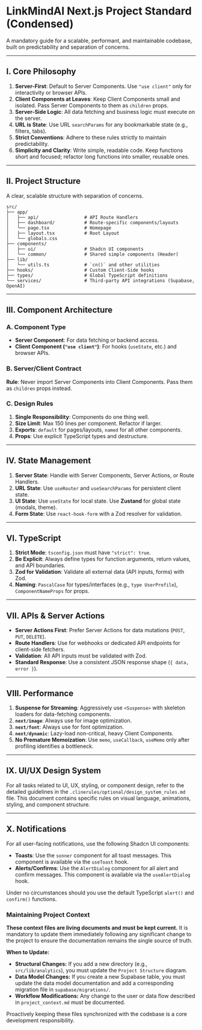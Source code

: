 # LinkMindAI Next.js Project Standard (Condensed)

A mandatory guide for a scalable, performant, and maintainable codebase, built on predictability and separation of concerns.

---

## Ⅰ. Core Philosophy

1.  **Server-First**: Default to Server Components. Use `"use client"` only for interactivity or browser APIs.
2.  **Client Components at Leaves**: Keep Client Components small and isolated. Pass Server Components to them as `children` props.
3.  **Server-Side Logic**: All data fetching and business logic must execute on the server.
4.  **URL is State**: Use URL `searchParams` for any bookmarkable state (e.g., filters, tabs).
5.  **Strict Conventions**: Adhere to these rules strictly to maintain predictability.
6.  **Simplicity and Clarity**: Write simple, readable code. Keep functions short and focused; refactor long functions into smaller, reusable ones.

---

## Ⅱ. Project Structure

A clear, scalable structure with separation of concerns.

```
src/
├── app/
│   ├── api/                 # API Route Handlers
│   ├── dashboard/           # Route-specific components/layouts
│   └── page.tsx             # Homepage
│   ├── layout.tsx           # Root Layout
│   └── globals.css
├── components/
│   ├── ui/                  # Shadcn UI components
│   └── common/              # Shared simple components (Header)
├── lib/
│   └── utils.ts             # `cn()` and other utilities
├── hooks/                   # Custom Client-Side hooks
├── types/                   # Global TypeScript definitions
└── services/                # Third-party API integrations (Supabase, OpenAI)
```

---

## Ⅲ. Component Architecture

### A. Component Type
- **Server Component**: For data fetching or backend access.
- **Client Component (`"use client"`)**: For hooks (`useState`, etc.) and browser APIs.

### B. Server/Client Contract
**Rule**: Never import Server Components into Client Components. Pass them as `children` props instead.


### C. Design Rules
1.  **Single Responsibility**: Components do one thing well.
3.  **Size Limit**: Max 150 lines per component. Refactor if larger.
4.  **Exports**: `default` for pages/layouts, `named` for all other components.
5.  **Props**: Use explicit TypeScript types and destructure.

---

## Ⅳ. State Management
1.  **Server State**: Handle with Server Components, Server Actions, or Route Handlers.
2.  **URL State**: Use `useRouter` and `useSearchParams` for persistent client state.
3.  **UI State**: Use `useState` for local state. Use **Zustand** for global state (modals, theme).
4.  **Form State**: Use `react-hook-form` with a Zod resolver for validation.

---

## Ⅵ. TypeScript
1.  **Strict Mode**: `tsconfig.json` must have `"strict": true`.
2.  **Be Explicit**: Always define types for function arguments, return values, and API boundaries.
3.  **Zod for Validation**: Validate all external data (API inputs, forms) with Zod.
4.  **Naming**: `PascalCase` for types/interfaces (e.g., `type UserProfile`), `ComponentNameProps` for props.

---

## Ⅶ. APIs & Server Actions
- **Server Actions First**: Prefer Server Actions for data mutations (`POST`, `PUT`, `DELETE`).
- **Route Handlers**: Use for webhooks or dedicated API endpoints for client-side fetchers.
- **Validation**: All API inputs must be validated with Zod.
- **Standard Response**: Use a consistent JSON response shape (`{ data, error }`).

---

## Ⅷ. Performance
1.  **Suspense for Streaming**: Aggressively use `<Suspense>` with skeleton loaders for data-fetching components.
2.  **`next/image`**: Always use for image optimization.
3.  **`next/font`**: Always use for font optimization.
4.  **`next/dynamic`**: Lazy-load non-critical, heavy Client Components.
5.  **No Premature Memoization**: Use `memo`, `useCallback`, `useMemo` only after profiling identifies a bottleneck.

---

## Ⅸ. UI/UX Design System

For all tasks related to UI, UX, styling, or component design, refer to the detailed guidelines in the `.clinerules/optional/design_system_rules.md` file. This document contains specific rules on visual language, animations, styling, and component structure.

---

## X. Notifications

For all user-facing notifications, use the following Shadcn UI components:

*   **Toasts**: Use the `sonner` component for all toast messages. This component is available via the `useToast` hook.
*   **Alerts/Confirms**: Use the `AlertDialog` component for all alert and confirm messages. This component is available via the `useAlertDialog` hook.

Under no circumstances should you use the default TypeScript `alert()` and `confirm()` functions.

### **Maintaining Project Context**

**These context files are living documents and must be kept current.** It is mandatory to update them immediately following any significant change to the project to ensure the documentation remains the single source of truth.

**When to Update:**
*   **Structural Changes:** If you add a new directory (e.g., `src/lib/analytics`), you must update the `Project Structure` diagram.
*   **Data Model Changes:** If you create a new Supabase table, you must update the data model documentation and add a corresponding migration file in `supabase/migrations/`.
*   **Workflow Modifications:** Any change to the user or data flow described in `project_context.md` must be documented.

Proactively keeping these files synchronized with the codebase is a core development responsibility.
